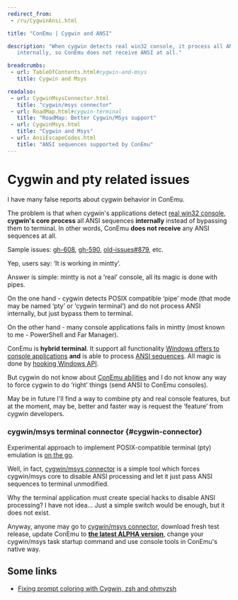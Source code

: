 ```yaml
---
redirect_from:
 - /ru/CygwinAnsi.html

title: "ConEmu | Cygwin and ANSI"

description: "When cygwin detects real win32 console, it process all ANSI sequences
   internally, so ConEmu does not receive ANSI at all."

breadcrumbs:
 - url: TableOfContents.html#cygwin-and-msys
   title: Cygwin and Msys

readalso:
 - url: CygwinMsysConnector.html
   title: "cygwin/msys connector"
 - url: RoadMap.html#cygwin-terminal
   title: "RoadMap: Better Cygwin/MSys support"
 - url: CygwinMsys.html
   title: "Cygwin and Msys"
 - url: AnsiEscapeCodes.html
   title: "ANSI sequences supported by ConEmu"
---
```


# Cygwin and pty related issues

I have many false reports about cygwin behavior in ConEmu.

The problem is that when cygwin's applications detect [real win32 console](RealConsole.html),
**cygwin's core process** all ANSI sequences **internally** instead of bypassing them to terminal.
In other words, ConEmu **does not receive** any ANSI sequences at all.

Sample issues:
[gh-608](https://github.com/Maximus5/ConEmu/issues/608),
[gh-590](https://github.com/Maximus5/ConEmu/issues/590),
[old-issues#879](https://github.com/Maximus5/conemu-old-issues/issues/879),
etc.

Yep, users say: ‘It is working in mintty’.

Answer is simple: mintty is not a ‘real’ console, all its magic is done with pipes.

On the one hand - cygwin detects POSIX compatible ‘pipe’ mode
(that mode may be named ‘pty’ or ‘cygwin terminal’)
and do not process ANSI internally, but just bypass them to terminal.

On the other hand - many console applications fails in mintty
(most known to me - PowerShell and Far Manager).

ConEmu is **hybrid terminal**. It support all functionality
[Windows offers to console applications](https://msdn.microsoft.com/en-us/library/windows/desktop/ms681913.aspx)
**and** is able to process [ANSI sequences](AnsiEscapeCodes.html).
All magic is done by [hooking Windows API](ConEmuHk.html).

But cygwin do not know about [ConEmu abilities](AnsiEscapeCodes.html) and
I do not know any way to force cygwin to do ‘right’ things (send ANSI to ConEmu consoles).

May be in future I'll find a way to combine pty and real console features,
but at the moment, may be, better and faster way is request the ‘feature’
from cygwin developers.



### cygwin/msys terminal connector  {#cygwin-connector}

Experimental approach to implement POSIX-compatible terminal (pty)
emulation is [on the go](CygwinMsysConnector.html).

Well, in fact, [cygwin/msys connector](CygwinMsysConnector.html)
is a simple tool which forces cygwin/msys core to disable ANSI processing
and let it just pass ANSI sequences to terminal unmodified.

Why the terminal application must create special hacks to disable ANSI processing?
I have not idea... Just a simple switch would be enough, but it does not exist.

Anyway, anyone may go to [cygwin/msys connector](CygwinMsysConnector.html),
download fresh test release, update ConEmu to
<strong><a href="http://www.fosshub.com/ConEmu.html" rel="nofollow">the latest ALPHA version</a></strong>,
change your cygwin/msys task startup command and use console tools in ConEmu's native way.



## Some links

* [Fixing prompt coloring with Cygwin, zsh and ohmyzsh](https://plus.google.com/100883784258900633261/posts/GZ7fGAA4m6W)
